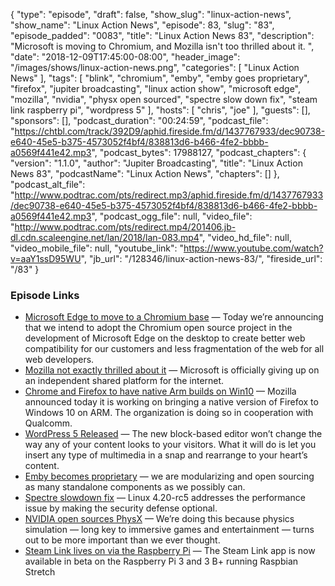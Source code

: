 {
  "type": "episode",
  "draft": false,
  "show_slug": "linux-action-news",
  "show_name": "Linux Action News",
  "episode": 83,
  "slug": "83",
  "episode_padded": "0083",
  "title": "Linux Action News 83",
  "description": "Microsoft is moving to Chromium, and Mozilla isn't too thrilled about it. ",
  "date": "2018-12-09T17:45:00-08:00",
  "header_image": "/images/shows/linux-action-news.png",
  "categories": [
    "Linux Action News"
  ],
  "tags": [
    "blink",
    "chromium",
    "emby",
    "emby goes proprietary",
    "firefox",
    "jupiter broadcasting",
    "linux action show",
    "microsoft edge",
    "mozilla",
    "nvidia",
    "physx open sourced",
    "spectre slow down fix",
    "steam link raspberry pi",
    "wordpress 5"
  ],
  "hosts": [
    "chris",
    "joe"
  ],
  "guests": [],
  "sponsors": [],
  "podcast_duration": "00:24:59",
  "podcast_file": "https://chtbl.com/track/392D9/aphid.fireside.fm/d/1437767933/dec90738-e640-45e5-b375-4573052f4bf4/838813d6-b466-4fe2-bbbb-a0569f441e42.mp3",
  "podcast_bytes": 17988127,
  "podcast_chapters": {
    "version": "1.1.0",
    "author": "Jupiter Broadcasting",
    "title": "Linux Action News 83",
    "podcastName": "Linux Action News",
    "chapters": []
  },
  "podcast_alt_file": "http://www.podtrac.com/pts/redirect.mp3/aphid.fireside.fm/d/1437767933/dec90738-e640-45e5-b375-4573052f4bf4/838813d6-b466-4fe2-bbbb-a0569f441e42.mp3",
  "podcast_ogg_file": null,
  "video_file": "http://www.podtrac.com/pts/redirect.mp4/201406.jb-dl.cdn.scaleengine.net/lan/2018/lan-083.mp4",
  "video_hd_file": null,
  "video_mobile_file": null,
  "youtube_link": "https://www.youtube.com/watch?v=aaY1ssD95WU",
  "jb_url": "/128346/linux-action-news-83/",
  "fireside_url": "/83"
}


### Episode Links

  * [Microsoft Edge to move to a Chromium base](https://blogs.windows.com/windowsexperience/2018/12/06/microsoft-edge-making-the-web-better-through-more-open-source-collaboration/ "Microsoft Edge to move to a Chromium base") — Today we’re announcing that we intend to adopt the Chromium open source project in the development of Microsoft Edge on the desktop to create better web compatibility for our customers and less fragmentation of the web for all web developers.
  * [Mozilla not exactly thrilled about it](https://blog.mozilla.org/blog/2018/12/06/goodbye-edge/ "Mozilla not exactly thrilled about it") — Microsoft is officially giving up on an independent shared platform for the internet. 
  * [Chrome and Firefox to have native Arm builds on Win10](https://techcrunch.com/2018/12/06/mozilla-and-qualcomm-are-bringing-a-native-version-of-firefox-to-windows-10-on-arm/ "Chrome and Firefox to have native Arm builds on Win10") — Mozilla announced today it is working on bringing a native version of Firefox to Windows 10 on ARM. The organization is doing so in cooperation with Qualcomm.
  * [WordPress 5 Released](https://wordpress.org/news/2018/12/bebo/ "WordPress 5 Released") — The new block-based editor won’t change the way any of your content looks to your visitors. What it will do is let you insert any type of multimedia in a snap and rearrange to your heart’s content. 
  * [Emby becomes proprietary](https://github.com/MediaBrowser/Emby/issues/3479#issuecomment-444985456 "Emby becomes proprietary") — we are modularizing and open sourcing as many standalone components as we possibly can.
  * [Spectre slowdown fix](https://www.theregister.co.uk/2018/12/04/linux_kernel_spectre_mitigation/ "Spectre slowdown fix") — Linux 4.20-rc5 addresses the performance issue by making the security defense optional.
  * [NVIDIA open sources PhysX](https://blogs.nvidia.com/blog/2018/12/03/physx-high-fidelity-open-source/ "NVIDIA open sources PhysX") — We’re doing this because physics simulation — long key to immersive games and entertainment — turns out to be more important than we ever thought.
  * [Steam Link lives on via the Raspberry Pi](https://steamcommunity.com/app/353380/discussions/0/1743353164093954254/ "Steam Link lives on via the Raspberry Pi") — The Steam Link app is now available in beta on the Raspberry Pi 3 and 3 B+ running Raspbian Stretch


